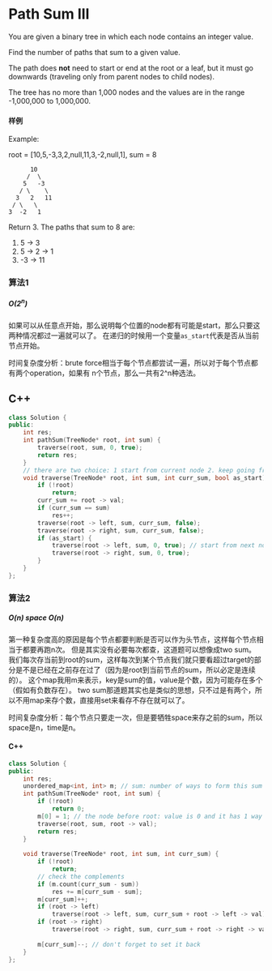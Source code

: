 # Path Sum III

You are given a binary tree in which each node contains an integer value.

Find the number of paths that sum to a given value.

The path does **not** need to start or end at the root or a leaf, but it must go downwards (traveling only from parent nodes to child nodes).

The tree has no more than 1,000 nodes and the values are in the range -1,000,000 to 1,000,000.

#### 样例


Example:

root = [10,5,-3,3,2,null,11,3,-2,null,1], sum = 8
```
      10
     /  \
    5   -3
   / \    \
  3   2   11
 / \   \
3  -2   1
```
Return 3. The paths that sum to 8 are:

1.  5 -> 3
2.  5 -> 2 -> 1
3. -3 -> 11

### 算法1
##### $O(2^n)$

如果可以从任意点开始，那么说明每个位置的node都有可能是start，那么只要这两种情况都过一遍就可以了。
在递归的时候用一个变量`as_start`代表是否从当前节点开始。

时间复杂度分析：brute force相当于每个节点都尝试一遍，所以对于每个节点都有两个operation，如果有
n个节点，那么一共有2^n种选法。

## C++

```c++
class Solution {
public:
    int res;
    int pathSum(TreeNode* root, int sum) {
        traverse(root, sum, 0, true);
        return res;
    }
    // there are two choice: 1 start from current node 2. keep going from current node
    void traverse(TreeNode* root, int sum, int curr_sum, bool as_start) {
        if (!root)
            return;
        curr_sum += root -> val;
        if (curr_sum == sum)
            res++;
        traverse(root -> left, sum, curr_sum, false);
        traverse(root -> right, sum, curr_sum, false);
        if (as_start) {
            traverse(root -> left, sum, 0, true); // start from next node, so sum is 0
            traverse(root -> right, sum, 0, true);
        }
    }
};
```

### 算法2
##### $O(n)$ space $O(n)$

第一种复杂度高的原因是每个节点都要判断是否可以作为头节点，这样每个节点相当于都要再跑n次。
但是其实没有必要每次都查，这道题可以想像成two sum。
我们每次存当前到root的sum，这样每次到某个节点我们就只要看超过target的部分是不是已经在之前存在过了（因为是root到当前节点的sum，所以必定是连续的）。
这个map我用m来表示，key是sum的值，value是个数，因为可能存在多个（假如有负数存在）。
two sum那道题其实也是类似的思想，只不过是有两个，所以不用map来存个数，直接用set来看存不存在就可以了。

时间复杂度分析：每个节点只要走一次，但是要牺牲space来存之前的sum，所以space是n，time是n。

#### C++

```c++
class Solution {
public:
    int res;
    unordered_map<int, int> m; // sum: number of ways to form this sum
    int pathSum(TreeNode* root, int sum) {
        if (!root)
            return 0;
        m[0] = 1; // the node before root: value is 0 and it has 1 way to get that sum
        traverse(root, sum, root -> val);
        return res;
    }
    
    void traverse(TreeNode* root, int sum, int curr_sum) {
        if (!root)
            return;
        // check the complements
        if (m.count(curr_sum - sum))
            res += m[curr_sum - sum];
        m[curr_sum]++;
        if (root -> left)
            traverse(root -> left, sum, curr_sum + root -> left -> val);
        if (root -> right)
            traverse(root -> right, sum, curr_sum + root -> right -> val);
        
        m[curr_sum]--; // don't forget to set it back
    }
};
```